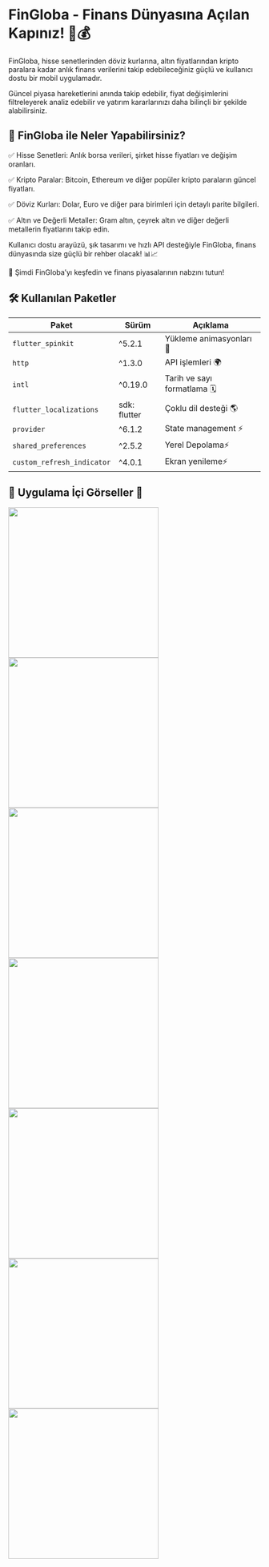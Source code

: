 # FinGloba - Finans Dünyasına Açılan Kapınız! 🚀💰

FinGloba, hisse senetlerinden döviz kurlarına, altın fiyatlarından kripto paralara kadar anlık finans verilerini takip edebileceğiniz güçlü ve kullanıcı dostu bir mobil uygulamadır.

Güncel piyasa hareketlerini anında takip edebilir, fiyat değişimlerini filtreleyerek analiz edebilir ve yatırım kararlarınızı daha bilinçli bir şekilde alabilirsiniz.

## 📌 FinGloba ile Neler Yapabilirsiniz?

✅ Hisse Senetleri: Anlık borsa verileri, şirket hisse fiyatları ve değişim oranları.

✅ Kripto Paralar: Bitcoin, Ethereum ve diğer popüler kripto paraların güncel fiyatları.

✅ Döviz Kurları: Dolar, Euro ve diğer para birimleri için detaylı parite bilgileri.

✅ Altın ve Değerli Metaller: Gram altın, çeyrek altın ve diğer değerli metallerin fiyatlarını takip edin.

Kullanıcı dostu arayüzü, şık tasarımı ve hızlı API desteğiyle FinGloba,
finans dünyasında size güçlü bir rehber olacak! 📊📈

🚀 Şimdi FinGloba’yı keşfedin ve finans piyasalarının nabzını tutun!


## 🛠️ Kullanılan Paketler

| Paket                   | Sürüm    | Açıklama                                |
|-------------------------|----------|------------------------------------------|
| `flutter_spinkit`     | ^5.2.1  | Yükleme animasyonları 🔄 |
| `http`         | ^1.3.0  | API işlemleri 🌍 |
| `intl`     | ^0.19.0  | Tarih ve sayı formatlama 🗓 |
| `flutter_localizations`    | sdk: flutter | Çoklu dil desteği 🌎 |
| `provider`       | ^6.1.2  | State management ⚡|
| `shared_preferences`       | ^2.5.2  | Yerel Depolama⚡|
| `custom_refresh_indicator`       | ^4.0.1  | Ekran yenileme⚡|


## 📱 Uygulama İçi Görseller 📱


<img src="assets/screenshoot/1.png" width="300">
<img src="assets/screenshoot/2.png" width="300">
<img src="assets/screenshoot/3.png" width="300">
<img src="assets/screenshoot/4.png" width="300">
<img src="assets/screenshoot/5.png" width="300">
<img src="assets/screenshoot/6.png" width="300">
<img src="assets/screenshoot/7.png" width="300">